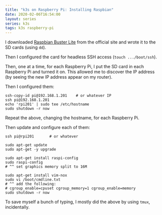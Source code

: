 ```yaml
---
title: "k3s on Raspberry Pi: Installing Raspbian"
date: 2020-02-06T16:54:00
layout: series
series: k3s
tags: k3s raspberry-pi
---
```


I downloaded [Raspbian Buster Lite](https://www.raspberrypi.org/downloads/raspbian/) from the official site and wrote it to the SD cards (using `dd`).

Then I configured the card for headless SSH access (`touch .../boot/ssh`).

Then, one at a time, for each Raspberry Pi, I put the SD card in each Raspberry Pi and turned it on. This allowed me to discover the IP address (by seeing the new IP address appear on my router).

Then I configured them:

```
ssh-copy-id pi@192.168.1.201    # or whatever IP
ssh pi@192.168.1.201
echo 'rpi201' | sudo tee /etc/hostname
sudo shutdown -r now
```

Repeat the above, changing the hostname, for each Raspberry Pi.

Then update and configure each of them:

```
ssh pi@rpi201       # or whatever

sudo apt-get update
sudo apt-get -y upgrade

sudo apt-get install raspi-config
sudo raspi-config
# ^^ set graphics memory split to 16M

sudo apt-get install vim-nox
sudo vi /boot/cmdline.txt
# ^^ add the following:
# cgroup_enable=cpuset cgroup_memory=1 cgroup_enable=memory
sudo shutdown -r now
```

To save myself a bunch of typing, I mostly did the above by using `tmux`, incidentally.
